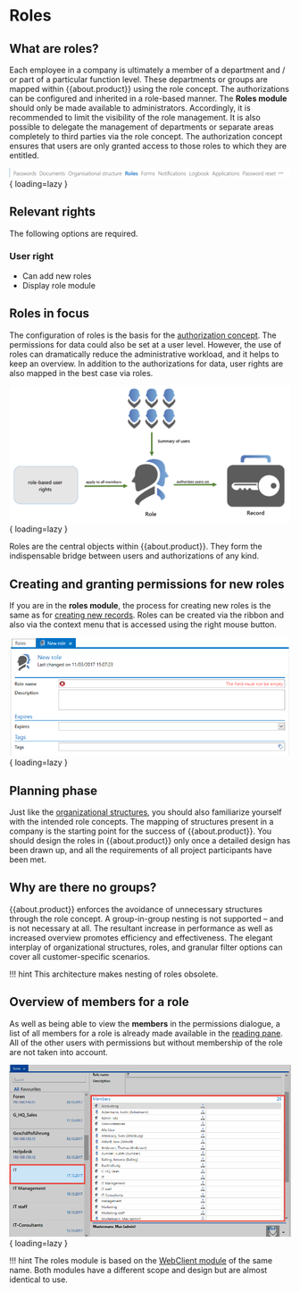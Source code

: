 # Roles

## What are roles?

Each employee in a company is ultimately a member of a department and / or part of a particular function level. These departments or groups are mapped within {{about.product}} using the role concept. The authorizations can be configured and inherited in a role-based manner. The **Roles module** should only be made available to administrators. Accordingly, it is recommended to limit the visibility of the role management. It is also possible to delegate the management of departments or separate areas completely to third parties via the role concept. The authorization concept ensures that users are only granted access to those roles to which they are entitled.

![picture roles module](/assets/en/client_modules/roles/roles_1.png){ loading=lazy }

## Relevant rights

The following options are required.

### User right

- Can add new roles
- Display role module

## Roles in focus

The configuration of roles is the basis for the [authorization concept]({{url.placeholder}}). The permissions for data could also be set at a user level. However, the use of roles can dramatically reduce the administrative workload, and it helps to keep an overview. In addition to the authorizations for data, user rights are also mapped in the best case via roles.

![picture role diagram](/assets/en/client_modules/roles/roles_2.png){ loading=lazy }

Roles are the central objects within {{about.product}}. They form the indispensable bridge between users and authorizations of any kind.

## Creating and granting permissions for new roles

If you are in the **roles module**, the process for creating new roles is the same as for [creating new records]({{url.placeholder}}). Roles can be created via the ribbon and also via the context menu that is accessed using the right mouse button.

![picture adding new role](/assets/en/client_modules/roles/roles_3.png){ loading=lazy }

## Planning phase

Just like the [organizational structures]({{url.placeholder}}), you should also familiarize yourself with the intended role concepts. The mapping of structures present in a company is the starting point for the success of {{about.product}}. You should design the roles in {{about.product}} only once a detailed design has been drawn up, and all the requirements of all project participants have been met.

## Why are there no groups?

{{about.product}} enforces the avoidance of unnecessary structures through the role concept. A group-in-group nesting is not supported – and is not necessary at all. The resultant increase in performance as well as increased overview promotes efficiency and effectiveness. The elegant interplay of organizational structures, roles, and granular filter options can cover all customer-specific scenarios.

!!! hint
    This architecture makes nesting of roles obsolete.

## Overview of members for a role

As well as being able to view the **members** in the permissions dialogue, a list of all members for a role is already made available in the [reading pane]({{url.placeholder}}). All of the other users with permissions but without membership of the role are not taken into account.

![picture roles members](/assets/en/client_modules/roles/roles_4.png){ loading=lazy }

!!! hint
    The roles module is based on the [WebClient module]({{url.placeholder}}) of the same name. Both modules have a different scope and design but are almost identical to use.
